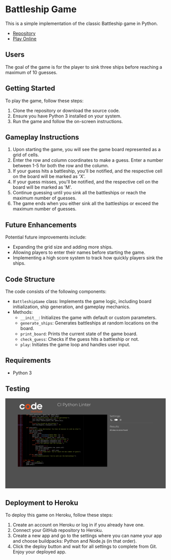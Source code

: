 # Battleship Game

This is a simple implementation of the classic Battleship game in Python.

- [Repository](https://github.com/beverworrior/Battle_ship.git)
- [Play Online](https://battleship92-b8f2d624a056.herokuapp.com)

## Users

The goal of the game is for the player to sink three ships before reaching a maximum of 10 guesses.

## Getting Started

To play the game, follow these steps:

1. Clone the repository or download the source code.
2. Ensure you have Python 3 installed on your system.
3. Run the game and follow the on-screen instructions.

## Gameplay Instructions

1. Upon starting the game, you will see the game board represented as a grid of cells.
2. Enter the row and column coordinates to make a guess. Enter a number between 1-5 for both the row and the column.
3. If your guess hits a battleship, you'll be notified, and the respective cell on the board will be marked as 'X'.
4. If your guess misses, you'll be notified, and the respective cell on the board will be marked as 'M'.
5. Continue guessing until you sink all the battleships or reach the maximum number of guesses.
6. The game ends when you either sink all the battleships or exceed the maximum number of guesses.

## Future Enhancements

Potential future improvements include:

- Expanding the grid size and adding more ships.
- Allowing players to enter their names before starting the game.
- Implementing a high score system to track how quickly players sink the ships.

## Code Structure

The code consists of the following components:

- `BattleshipGame` class: Implements the game logic, including board initialization, ship generation, and gameplay mechanics.
- Methods:
  - `__init__`: Initializes the game with default or custom parameters.
  - `generate_ships`: Generates battleships at random locations on the board.
  - `print_board`: Prints the current state of the game board.
  - `check_guess`: Checks if the guess hits a battleship or not.
  - `play`: Initiates the game loop and handles user input.

## Requirements

- Python 3

## Testing

![PEP8 Validation](Testing.png)

## Deployment to Heroku

To deploy this game on Heroku, follow these steps:

1. Create an account on Heroku or log in if you already have one.
2. Connect your GitHub repository to Heroku.
3. Create a new app and go to the settings where you can name your app and choose buildpacks: Python and Node.js (in that order).
4. Click the deploy button and wait for all settings to complete from Git. Enjoy your deployed app.
